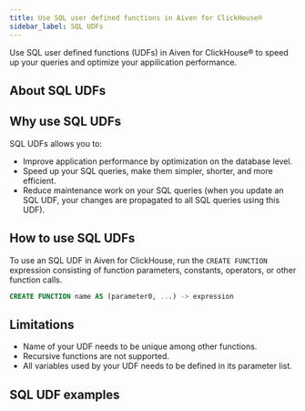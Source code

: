 ```yaml
---
title: Use SQL user defined functions in Aiven for ClickHouse®
sidebar_label: SQL UDFs
---
```


Use SQL user defined functions (UDFs) in Aiven for ClickHouse® to speed up your queries
and optimize your appilication performance.

## About SQL UDFs

## Why use SQL UDFs

SQL UDFs allows you to:

- Improve application performance by optimization on the database level.
- Speed up your SQL queries, make them simpler, shorter, and more efficient.
- Reduce maintenance work on your SQL queries (when you update an SQL UDF, your changes
  are propagated to all SQL queries using this UDF).

## How to use SQL UDFs

To use an SQL UDF in Aiven for ClickHouse, run the `CREATE FUNCTION` expression consisting
of function parameters, constants, operators, or other function calls.

```sql
CREATE FUNCTION name AS (parameter0, ...) -> expression
```

## Limitations

- Name of your UDF needs to be unique among other functions.
- Recursive functions are not supported.
- All variables used by your UDF needs to be defined in its parameter list.

## SQL UDF examples
